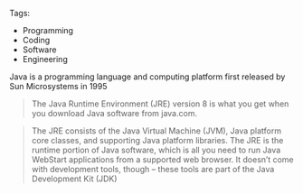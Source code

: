 Tags:
- Programming
- Coding
- Software
- Engineering

Java is a programming language and computing platform first released by Sun Microsystems in 1995

> The Java Runtime Environment (JRE) version 8 is what you get when you download Java software from java.com.

> The JRE consists of the Java Virtual Machine (JVM), Java platform core classes, and supporting Java platform libraries. The JRE is the runtime portion of Java software, which is all you need to run Java WebStart applications from a supported web browser. It doesn’t come with development tools, though – these tools are part of the Java Development Kit (JDK)